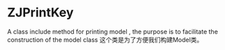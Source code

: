 # ZJPrintKey
A class include method for printing model , the purpose is to facilitate the construction of the model class
这个类是为了方便我们构建Model类。
